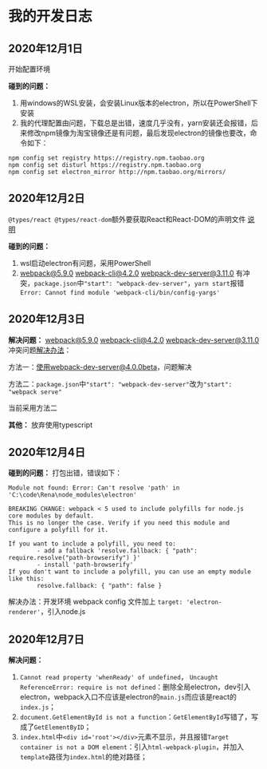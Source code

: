 # 我的开发日志

## 2020年12月1日

开始配置环境

**碰到的问题：**
1. 用windows的WSL安装，会安装Linux版本的electron，所以在PowerShell下安装
2. 我的代理配置由问题，下载总是出错，速度几乎没有，yarn安装还会报错，后来修改npm镜像为淘宝镜像还是有问题，最后发现electron的镜像也要改，命令如下：

```
npm config set registry https://registry.npm.taobao.org
npm config set disturl https://registry.npm.taobao.org
npm config set electron_mirror http://npm.taobao.org/mirrors/
```

## 2020年12月2日
`@types/react @types/react-dom`额外要获取React和React-DOM的声明文件 [说明](https://www.tslang.cn/docs/handbook/react-&-webpack.html)

**碰到的问题：**
1. wsl启动electron有问题，采用PowerShell
2. webpack@5.9.0 webpack-cli@4.2.0 webpack-dev-server@3.11.0 有冲突，`package.json`中`"start": "webpack-dev-server"`，`yarn start`报错`Error: Cannot find module 'webpack-cli/bin/config-yargs'`
## 2020年12月3日
**解决问题：**
webpack@5.9.0 webpack-cli@4.2.0 webpack-dev-server@3.11.0 冲突问题[解决办法](https://github.com/webpack/webpack-dev-server/issues/2424)：

方法一：使用webpack-dev-server@4.0.0beta，问题解决

方法二：`package.json`中`"start": "webpack-dev-server"`改为`"start": "webpack serve"`

当前采用方法二

**其他：**
放弃使用typescript

## 2020年12月4日
**碰到的问题：**
打包出错，错误如下：
```
Module not found: Error: Can't resolve 'path' in 'C:\code\Rena\node_modules\electron'

BREAKING CHANGE: webpack < 5 used to include polyfills for node.js core modules by default.
This is no longer the case. Verify if you need this module and configure a polyfill for it.

If you want to include a polyfill, you need to:
        - add a fallback 'resolve.fallback: { "path": require.resolve("path-browserify") }'
        - install 'path-browserify'
If you don't want to include a polyfill, you can use an empty module like this:
        resolve.fallback: { "path": false }
```
解决办法：开发环境 webpack config 文件加上 `target: 'electron-renderer'`，引入node.js

## 2020年12月7日

**解决问题：**
1. `Cannot read property 'whenReady' of undefined`， `Uncaught ReferenceError: require is not defined`：删除全局electron，dev引入electron，webpack入口不应该是electron的`main.js`而应该是react的`index.js`；
2. `document.GetElementById is not a function`：`GetElementById`写错了，写成了`GetElementByID`；
3. `index.html`中`<div id='root'></div>`元素不显示，并且报错`Target container is not a DOM element`：引入`html-webpack-plugin`，并加入`template`路径为`index.html`的绝对路径；